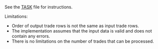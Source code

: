 See the [TASK](./TASK.md) file for instructions.

Limitations:

- Order of output trade rows is not the same as input trade rows.
- The implementation assumes that the input data is valid and does not contain any errors.
- There is no limitations on the number of trades that can be processed.
